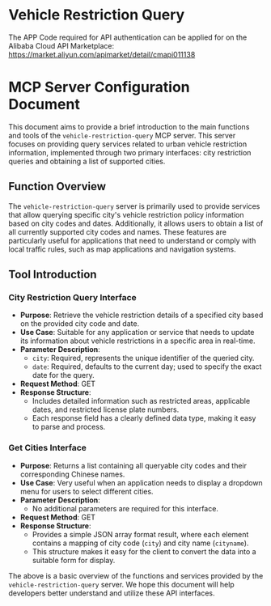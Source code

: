 # Vehicle Restriction Query

The APP Code required for API authentication can be applied for on the Alibaba Cloud API Marketplace: https://market.aliyun.com/apimarket/detail/cmapi011138

# MCP Server Configuration Document

This document aims to provide a brief introduction to the main functions and tools of the `vehicle-restriction-query` MCP server. This server focuses on providing query services related to urban vehicle restriction information, implemented through two primary interfaces: city restriction queries and obtaining a list of supported cities.

## Function Overview

The `vehicle-restriction-query` server is primarily used to provide services that allow querying specific city's vehicle restriction policy information based on city codes and dates. Additionally, it allows users to obtain a list of all currently supported city codes and names. These features are particularly useful for applications that need to understand or comply with local traffic rules, such as map applications and navigation systems.

## Tool Introduction

### City Restriction Query Interface

- **Purpose**: Retrieve the vehicle restriction details of a specified city based on the provided city code and date.
- **Use Case**: Suitable for any application or service that needs to update its information about vehicle restrictions in a specific area in real-time.
- **Parameter Description**:
  - `city`: Required, represents the unique identifier of the queried city.
  - `date`: Required, defaults to the current day; used to specify the exact date for the query.
- **Request Method**: GET
- **Response Structure**:
  - Includes detailed information such as restricted areas, applicable dates, and restricted license plate numbers.
  - Each response field has a clearly defined data type, making it easy to parse and process.

### Get Cities Interface

- **Purpose**: Returns a list containing all queryable city codes and their corresponding Chinese names.
- **Use Case**: Very useful when an application needs to display a dropdown menu for users to select different cities.
- **Parameter Description**:
  - No additional parameters are required for this interface.
- **Request Method**: GET
- **Response Structure**:
  - Provides a simple JSON array format result, where each element contains a mapping of city code (`city`) and city name (`cityname`).
  - This structure makes it easy for the client to convert the data into a suitable form for display.

The above is a basic overview of the functions and services provided by the `vehicle-restriction-query` server. We hope this document will help developers better understand and utilize these API interfaces.
